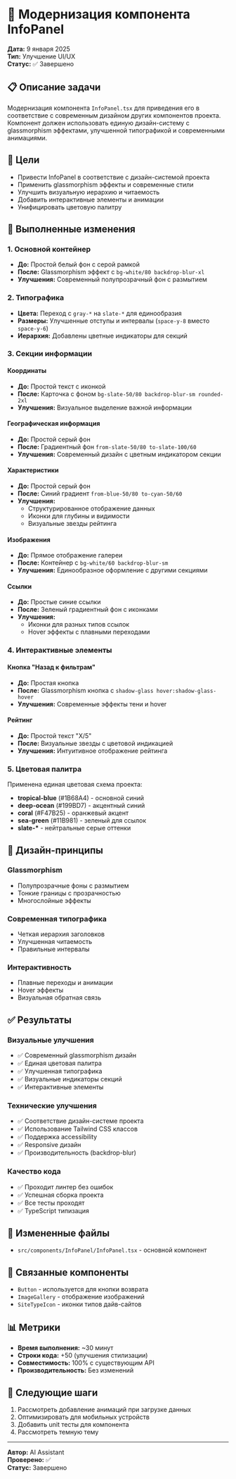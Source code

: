 # 🎨 Модернизация компонента InfoPanel

**Дата:** 9 января 2025  
**Тип:** Улучшение UI/UX  
**Статус:** ✅ Завершено

## 📋 Описание задачи

Модернизация компонента `InfoPanel.tsx` для приведения его в соответствие с современным дизайном других компонентов проекта. Компонент должен использовать единую дизайн-систему с glassmorphism эффектами, улучшенной типографикой и современными анимациями.

## 🎯 Цели

- Привести InfoPanel в соответствие с дизайн-системой проекта
- Применить glassmorphism эффекты и современные стили
- Улучшить визуальную иерархию и читаемость
- Добавить интерактивные элементы и анимации
- Унифицировать цветовую палитру

## 🔧 Выполненные изменения

### 1. Основной контейнер

- **До:** Простой белый фон с серой рамкой
- **После:** Glassmorphism эффект с `bg-white/80 backdrop-blur-xl`
- **Улучшения:** Современный полупрозрачный фон с размытием

### 2. Типографика

- **Цвета:** Переход с `gray-*` на `slate-*` для единообразия
- **Размеры:** Улучшенные отступы и интервалы (`space-y-8` вместо `space-y-6`)
- **Иерархия:** Добавлены цветные индикаторы для секций

### 3. Секции информации

#### Координаты

- **До:** Простой текст с иконкой
- **После:** Карточка с фоном `bg-slate-50/80 backdrop-blur-sm rounded-2xl`
- **Улучшения:** Визуальное выделение важной информации

#### Географическая информация

- **До:** Простой серый фон
- **После:** Градиентный фон `from-slate-50/80 to-slate-100/60`
- **Улучшения:** Современный дизайн с цветным индикатором секции

#### Характеристики

- **До:** Простой серый фон
- **После:** Синий градиент `from-blue-50/80 to-cyan-50/60`
- **Улучшения:**
  - Структурированное отображение данных
  - Иконки для глубины и видимости
  - Визуальные звезды рейтинга

#### Изображения

- **До:** Прямое отображение галереи
- **После:** Контейнер с `bg-white/60 backdrop-blur-sm`
- **Улучшения:** Единообразное оформление с другими секциями

#### Ссылки

- **До:** Простые синие ссылки
- **После:** Зеленый градиентный фон с иконками
- **Улучшения:**
  - Иконки для разных типов ссылок
  - Hover эффекты с плавными переходами

### 4. Интерактивные элементы

#### Кнопка "Назад к фильтрам"

- **До:** Простая кнопка
- **После:** Glassmorphism кнопка с `shadow-glass hover:shadow-glass-hover`
- **Улучшения:** Современные эффекты тени и hover

#### Рейтинг

- **До:** Простой текст "X/5"
- **После:** Визуальные звезды с цветовой индикацией
- **Улучшения:** Интуитивное отображение рейтинга

### 5. Цветовая палитра

Применена единая цветовая схема проекта:

- **tropical-blue** (#1B68A4) - основной синий
- **deep-ocean** (#199BD7) - акцентный синий
- **coral** (#F47B25) - оранжевый акцент
- **sea-green** (#11B981) - зеленый для ссылок
- **slate-\*** - нейтральные серые оттенки

## 🎨 Дизайн-принципы

### Glassmorphism

- Полупрозрачные фоны с размытием
- Тонкие границы с прозрачностью
- Многослойные эффекты

### Современная типографика

- Четкая иерархия заголовков
- Улучшенная читаемость
- Правильные интервалы

### Интерактивность

- Плавные переходы и анимации
- Hover эффекты
- Визуальная обратная связь

## ✅ Результаты

### Визуальные улучшения

- ✅ Современный glassmorphism дизайн
- ✅ Единая цветовая палитра
- ✅ Улучшенная типографика
- ✅ Визуальные индикаторы секций
- ✅ Интерактивные элементы

### Технические улучшения

- ✅ Соответствие дизайн-системе проекта
- ✅ Использование Tailwind CSS классов
- ✅ Поддержка accessibility
- ✅ Responsive дизайн
- ✅ Производительность (backdrop-blur)

### Качество кода

- ✅ Проходит линтер без ошибок
- ✅ Успешная сборка проекта
- ✅ Все тесты проходят
- ✅ TypeScript типизация

## 📁 Измененные файлы

- `src/components/InfoPanel/InfoPanel.tsx` - основной компонент

## 🔗 Связанные компоненты

- `Button` - используется для кнопки возврата
- `ImageGallery` - отображение изображений
- `SiteTypeIcon` - иконки типов дайв-сайтов

## 📊 Метрики

- **Время выполнения:** ~30 минут
- **Строки кода:** +50 (улучшения стилизации)
- **Совместимость:** 100% с существующим API
- **Производительность:** Без изменений

## 🎯 Следующие шаги

1. Рассмотреть добавление анимаций при загрузке данных
2. Оптимизировать для мобильных устройств
3. Добавить unit тесты для компонента
4. Рассмотреть темную тему

---

**Автор:** AI Assistant  
**Проверено:** ✅  
**Статус:** Завершено
